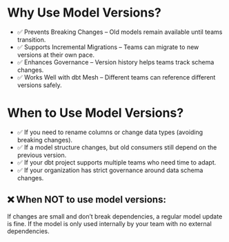 # Why Use Model Versions?
+ ✅ Prevents Breaking Changes – Old models remain available until teams transition.
+ ✅ Supports Incremental Migrations – Teams can migrate to new versions at their own pace.
+ ✅ Enhances Governance – Version history helps teams track schema changes.
+ ✅ Works Well with dbt Mesh – Different teams can reference different versions safely.

# When to Use Model Versions?
+ ✅ If you need to rename columns or change data types (avoiding breaking changes).
+ ✅ If a model structure changes, but old consumers still depend on the previous version.
+ ✅ If your dbt project supports multiple teams who need time to adapt.
+ ✅ If your organization has strict governance around data schema changes.

## ❌ When NOT to use model versions:

If changes are small and don’t break dependencies, a regular model update is fine.
If the model is only used internally by your team with no external dependencies.
